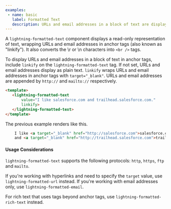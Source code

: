 ```yaml
---
examples:
 - name: basic
   label: Formatted Text
   description: URLs and email addresses in a block of text are displayed as links when you specify the linkify attribute. Newline characters are converted to line breaks.
---
```

A `lightning-formatted-text` component displays a read-only representation of
text, wrapping URLs and email addresses in anchor tags (also known as
"linkify"). It also converts the \r or \n characters into `<br />` tags.

To display URLs and email addresses in a block of text in anchor tags, include
`linkify` on the `lightning-formatted-text` tag. If not set, URLs and email addresses display as plain text.
`linkify` wraps URLs and email addresses in anchor tags with
`target="_blank"`. URLs and email addresses are appended by `http://` and
`mailto://` respectively.

 ```html
<template>
    <lightning-formatted-text
        value="I like salesforce.com and trailhead.salesforce.com."
        linkify>
    </lightning-formatted-text>
</template>
```

The previous example renders like this.

```html
    I like <a target="_blank" href="http://salesforce.com">salesforce.com</a>
    and <a target="_blank" href="http://trailhead.salesforce.com">trailhead.salesforce.com</a>.
```

#### Usage Considerations

`lightning-formatted-text` supports the following protocols: `http`, `https`,
`ftp` and `mailto`.

If you're working with hyperlinks and need to specify the `target` value, use
`lightning-formatted-url` instead. If you're working with email addresses only,
use `lightning-formatted-email`.

For rich text that uses tags beyond anchor tags, use
`lightning-formatted-rich-text` instead.
